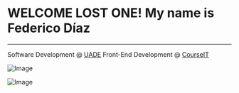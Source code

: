 # WELCOME LOST ONE! My name is Federico Díaz
---
Software Development @ [UADE](https://uade.edu.ar/)
Front-End Development @ [CourseIT](https://courseit.com.ar/)


![Image](https://github-readme-stats.vercel.app/api?username=fdgerstner&show_icons=true)

![Image](https://ibb.co/R96nLx7)
